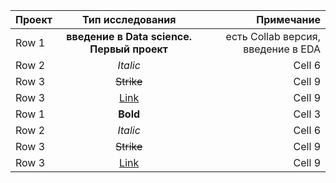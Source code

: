 | Проект  | Тип исследования | Примечание |
|:------------- |:---------------:| -------------:|
| Row 1         | **введение в Data science. Первый проект**        | есть Collab версия, введение в EDA      |
| Row 2         | *Italic*        | Cell 6        |
| Row 3         | ~~Strike~~      | Cell 9        |
| Row 3         | [Link](dot.com) | Cell 9        |
| Row 1         | **Bold**        | Cell 3        |
| Row 2         | *Italic*        | Cell 6        |
| Row 3         | ~~Strike~~      | Cell 9        |
| Row 3         | [Link](dot.com) | Cell 9        |
